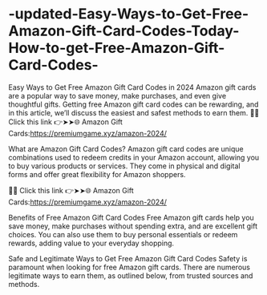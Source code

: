 # -updated-Easy-Ways-to-Get-Free-Amazon-Gift-Card-Codes-Today-How-to-get-Free-Amazon-Gift-Card-Codes-
Easy Ways to Get Free Amazon Gift Card Codes in 2024
Amazon gift cards are a popular way to save money, make purchases, and even give thoughtful gifts. Getting free Amazon gift card codes can be rewarding, and in this article, we’ll discuss the easiest and safest methods to earn them.
📌✅ Click this link 👉➤➤🌐 Amazon Gift Cards:https://premiumgame.xyz/amazon-2024/

What are Amazon Gift Card Codes?
Amazon gift card codes are unique combinations used to redeem credits in your Amazon account, allowing you to buy various products or services. They come in physical and digital forms and offer great flexibility for Amazon shoppers.

📌✅ Click this link 👉➤➤🌐 Amazon Gift Cards:https://premiumgame.xyz/amazon-2024/

Benefits of Free Amazon Gift Card Codes
Free Amazon gift cards help you save money, make purchases without spending extra, and are excellent gift choices. You can also use them to buy personal essentials or redeem rewards, adding value to your everyday shopping.

Safe and Legitimate Ways to Get Free Amazon Gift Card Codes
Safety is paramount when looking for free Amazon gift cards. There are numerous legitimate ways to earn them, as outlined below, from trusted sources and methods.
